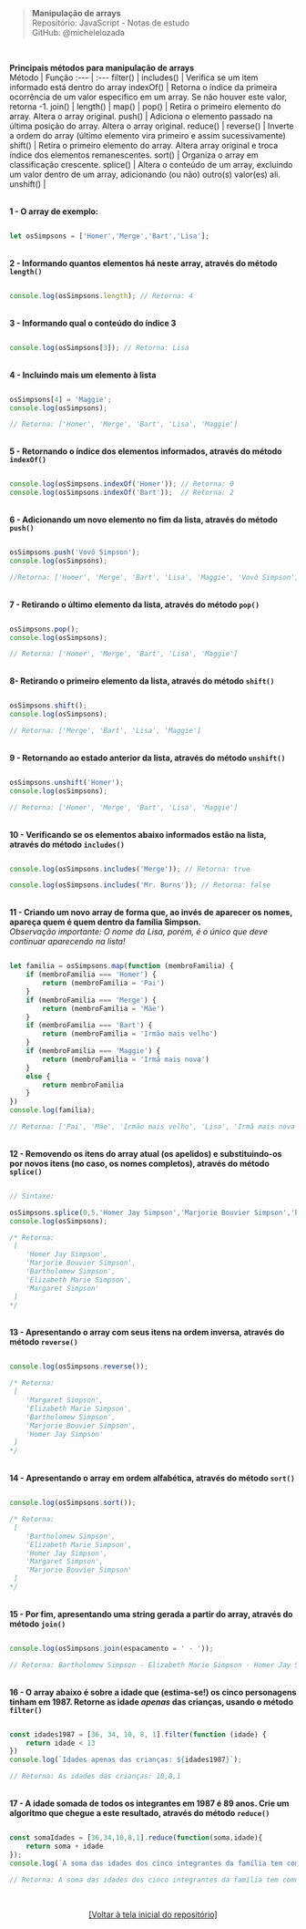> **Manipulação de arrays**  
> Repositório: JavaScript - Notas de estudo   
> GitHub: @michelelozada
&nbsp;
     
&nbsp;    

**Principais métodos para manipulação de arrays**  
Método | Função
:---   | :---
filter()   |
includes() | Verifica se um item informado está dentro do array
indexOf()  | Retorna o índice da primeira ocorrência de um valor especifico em um array. Se não houver este valor, retorna -1.
join()     |
length()   |
map()      |
pop()      | Retira o primeiro elemento do array. Altera o array original. 
push()     | Adiciona o elemento passado na última posição do array. Altera o array original.
reduce()   |
reverse()  | Inverte a ordem do array (último elemento vira primeiro e assim sucessivamente)
shift()    | Retira o primeiro elemento do array. Altera array original e troca índice dos elementos remanescentes.
sort()     | Organiza o array em classificação crescente.
splice()   | Altera o conteúdo de um array, excluindo um valor dentro de um array, adicionando (ou não) outro(s) valor(es) ali.
unshift()  |

&nbsp;    
**1 - O array de exemplo:**  
```js

let osSimpsons = ['Homer','Merge','Bart','Lisa'];
```

&nbsp;  
**2 - Informando quantos elementos há neste array, através do método `length()`**    
```js

console.log(osSimpsons.length); // Retorna: 4
```

&nbsp;  
**3 - Informando qual o conteúdo do índice 3**  
```js

console.log(osSimpsons[3]); // Retorna: Lisa
```

&nbsp;  
**4 - Incluindo mais um elemento à lista**  
```js

osSimpsons[4] = 'Maggie';
console.log(osSimpsons);

// Retorna: ['Homer', 'Merge', 'Bart', 'Lisa', 'Maggie']
```

&nbsp;  
**5 - Retornando o índice dos elementos informados, através do método `indexOf()`**    

```js

console.log(osSimpsons.indexOf('Homer')); // Retorna: 0
console.log(osSimpsons.indexOf('Bart'));  // Retorna: 2
```

&nbsp;  
**6 - Adicionando um novo elemento no fim da lista, através do método `push()`**
```js

osSimpsons.push('Vovô Simpson');
console.log(osSimpsons);

//Retorna: ['Homer', 'Merge', 'Bart', 'Lisa', 'Maggie', 'Vovô Simpson']
```

&nbsp;  
**7 - Retirando o último elemento da lista, através do método `pop()`**  
```js

osSimpsons.pop();
console.log(osSimpsons);

// Retorna: ['Homer', 'Merge', 'Bart', 'Lisa', 'Maggie']
```

&nbsp;  
**8- Retirando o primeiro elemento da lista, através do método `shift()`**  
```js

osSimpsons.shift();
console.log(osSimpsons);

// Retorna: ['Merge', 'Bart', 'Lisa', 'Maggie']
```

&nbsp;  
**9 - Retornando ao estado anterior da lista, através do método `unshift()`**  
```js

osSimpsons.unshift('Homer');
console.log(osSimpsons);

// Retorna: ['Homer', 'Merge', 'Bart', 'Lisa', 'Maggie']
```

&nbsp;  
**10 - Verificando se os elementos abaixo informados estão na lista, através do método `includes()`**  

```js

console.log(osSimpsons.includes('Merge')); // Retorna: true

console.log(osSimpsons.includes('Mr. Burns')); // Retorna: false
```

&nbsp;   
**11 - Criando um novo array de forma que, ao invés de aparecer os nomes, apareça quem é quem dentro da família Simpson.**  
*Observação importante: O nome da Lisa, porém, é o único que deve continuar aparecendo na lista!*
```js

let familia = osSimpsons.map(function (membroFamilia) {
    if (membroFamilia === 'Homer') {
        return (membroFamilia = 'Pai')
    }
    if (membroFamilia === 'Merge') {
        return (membroFamilia = 'Mãe')
    }
    if (membroFamilia === 'Bart') {
        return (membroFamilia = 'Irmão mais velho')
    }
    if (membroFamilia === 'Maggie') {
        return (membroFamilia = 'Irmã mais nova')
    }
    else {
        return membroFamilia
    }
})
console.log(familia);

// Retorna: ['Pai', 'Mãe', 'Irmão mais velho', 'Lisa', 'Irmã mais nova']
```

&nbsp;  
**12 - Removendo os itens do array atual (os apelidos) e substituindo-os por novos itens (no caso, os nomes completos), através do método `splice()`** 
```js

// Sintaxe: 

osSimpsons.splice(0,5,'Homer Jay Simpson','Marjorie Bouvier Simpson','Bartholomew Simpson','Elizabeth Marie Simpson','Margaret Simpson');
console.log(osSimpsons);

/* Retorna:
 [
    'Homer Jay Simpson', 
    'Marjorie Bouvier Simpson', 
    'Bartholomew Simpson', 
    'Elizabeth Marie Simpson', 
    'Margaret Simpson'
 ] 
*/
```

&nbsp;  
**13 - Apresentando o array com seus itens na ordem inversa, através do método `reverse()`** 
```js

console.log(osSimpsons.reverse());

/* Retorna: 
 [
    'Margaret Simpson', 
    'Elizabeth Marie Simpson', 
    'Bartholomew Simpson', 
    'Marjorie Bouvier Simpson', 
    'Homer Jay Simpson'
 ] 
*/
```

&nbsp;  
**14 - Apresentando o array em ordem alfabética, através do método `sort()`**  
```js

console.log(osSimpsons.sort());

/* Retorna: 
 [
    'Bartholomew Simpson', 
    'Elizabeth Marie Simpson', 
    'Homer Jay Simpson', 
    'Margaret Simpson', 
    'Marjorie Bouvier Simpson'
 ] 
*/
```

&nbsp;  
**15 - Por fim, apresentando uma string gerada a partir do array, através do método `join()`**   
```js

console.log(osSimpsons.join(espacamento = ' - '));

// Retorna: Bartholomew Simpson - Elizabeth Marie Simpson - Homer Jay Simpson - Margaret Simpson - Marjorie Bouvier Simpson
```

&nbsp;  
**16 - O array abaixo é sobre a idade que (estima-se!) os cinco personagens tinham em 1987. Retorne as idade *apenas* das crianças, usando o método `filter()`**  
```js

const idades1987 = [36, 34, 10, 8, 1].filter(function (idade) {
    return idade < 13
})
console.log(`Idades apenas das crianças: ${idades1987}`);

// Retorna: As idades das crianças: 10,8,1
```

&nbsp;  
**17 - A idade somada de todos os integrantes em 1987 é 89 anos. Crie um algoritmo que chegue a este resultado, através do método `reduce()`**  
```js

const somaIdades = [36,34,10,8,1].reduce(function(soma,idade){
	return soma + idade
});
console.log(`A soma das idades dos cinco integrantes da família tem como resultado ${somaIdades} anos.`);

// Retorna: A soma das idades dos cinco integrantes da família tem como resultado 89 anos.
```

&nbsp;

<div align="center">
<a href="https://github.com/michelelozada/JavaScript-Study-Notes">[Voltar à tela inicial do repositório]</a>
</div>